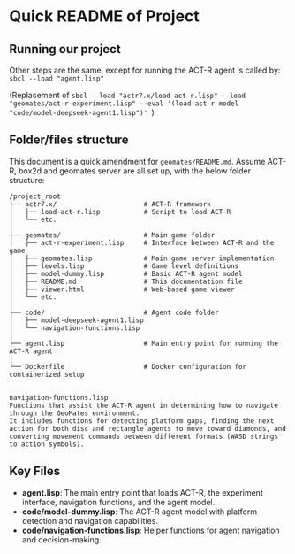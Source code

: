 # Quick README of Project

## Running our project

Other steps are the same, except for running the ACT-R agent is called by:
`sbcl --load "agent.lisp"`

(Replacement of
`sbcl --load "actr7.x/load-act-r.lisp" --load "geomates/act-r-experiment.lisp" --eval '(load-act-r-model "code/model-deepseek-agent1.lisp")'
`)

## Folder/files structure

This document is a quick amendment for `geomates/README.md`.
Assume ACT-R, box2d and geomates server are all set up, with the below folder structure:

```plain
/project_root
├── actr7.x/                      # ACT-R framework
│   ├── load-act-r.lisp           # Script to load ACT-R
│   └── etc.
│
├── geomates/                     # Main game folder
│   ├── act-r-experiment.lisp     # Interface between ACT-R and the game
│   ├── geomates.lisp             # Main game server implementation
│   ├── levels.lisp               # Game level definitions
│   ├── model-dummy.lisp          # Basic ACT-R agent model
│   ├── README.md                 # This documentation file
│   ├── viewer.html               # Web-based game viewer
│   └── etc.
│
├── code/                         # Agent code folder
│   ├── model-deepseek-agent1.lisp
│   └── navigation-functions.lisp
│
├── agent.lisp                    # Main entry point for running the ACT-R agent
│
└── Dockerfile                    # Docker configuration for containerized setup


navigation-functions.lisp
Functions that assist the ACT-R agent in determining how to navigate through the GeoMates environment. 
It includes functions for detecting platform gaps, finding the next action for both disc and rectangle agents to move toward diamonds, and converting movement commands between different formats (WASD strings to action symbols).

```

## Key Files

- **agent.lisp**: The main entry point that loads ACT-R, the experiment interface, navigation functions, and the agent model.
- **code/model-dummy.lisp**: The ACT-R agent model with platform detection and navigation capabilities.
- **code/navigation-functions.lisp**: Helper functions for agent navigation and decision-making.

